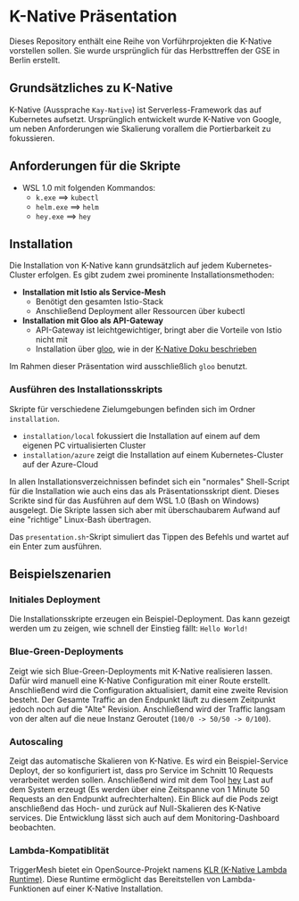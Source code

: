# K-Native Präsentation
Dieses Repository enthält eine Reihe von Vorführprojekten die K-Native vorstellen sollen.
Sie wurde ursprünglich für das Herbsttreffen der GSE in Berlin erstellt.

## Grundsätzliches zu K-Native
K-Native (Aussprache `Kay-Native`) ist Serverless-Framework das auf Kubernetes aufsetzt.
Ursprünglich entwickelt wurde K-Native von Google, um neben Anforderungen wie Skalierung vorallem die Portierbarkeit zu fokussieren.

## Anforderungen für die Skripte
* WSL 1.0 mit folgenden Kommandos:
  * `k.exe` ==> `kubectl`
  * `helm.exe` ==> `helm`
  * `hey.exe` ==> `hey`

## Installation
Die Installation von K-Native kann grundsätzlich auf jedem Kubernetes-Cluster erfolgen.
Es gibt zudem zwei prominente Installationsmethoden:

* **Installation mit Istio als Service-Mesh**
  * Benötigt den gesamten Istio-Stack
  * Anschließend Deployment aller Ressourcen über kubectl
* **Installation mit Gloo als API-Gateway**
  * API-Gateway ist leichtgewichtiger, bringt aber die Vorteile von Istio nicht mit
  * Installation über [gloo](https://github.com/solo-io/gloo), wie in der [K-Native Doku beschrieben](https://knative.dev/docs/install/knative-with-gloo/)

Im Rahmen dieser Präsentation wird ausschließlich `gloo` benutzt.

### Ausführen des Installationsskripts
Skripte für verschiedene Zielumgebungen befinden sich im Ordner `installation`.

* `installation/local` fokussiert die Installation auf einem auf dem eigenen PC virtualisierten Cluster
* `installation/azure` zeigt die Installation auf einem Kubernetes-Cluster auf der Azure-Cloud

In allen Installationsverzeichnissen befindet sich ein "normales" Shell-Script für die Installation wie auch eins das als Präsentationsskript dient.
Dieses Scrikte sind für das Ausführen auf dem WSL 1.0 (Bash on Windows) ausgelegt.
Die Skripte lassen sich aber mit überschaubarem Aufwand auf eine "richtige" Linux-Bash übertragen.

Das `presentation.sh`-Skript simuliert das Tippen des Befehls und wartet auf ein Enter zum ausführen.

## Beispielszenarien
### Initiales Deployment
Die Installationsskripte erzeugen ein Beispiel-Deployment.
Das kann gezeigt werden um zu zeigen, wie schnell der Einstieg fällt: `Hello World!`

### Blue-Green-Deployments
Zeigt wie sich Blue-Green-Deployments mit K-Native realisieren lassen.
Dafür wird manuell eine K-Native Configuration mit einer Route erstellt.
Anschließend wird die Configuration aktualisiert, damit eine zweite Revision besteht.
Der Gesamte Traffic an den Endpunkt läuft zu diesem Zeitpunkt jedoch noch auf die "Alte" Revision.
Anschließend wird der Traffic langsam von der alten auf die neue Instanz Geroutet (`100/0 -> 50/50 -> 0/100`).

### Autoscaling
Zeigt das automatische Skalieren von K-Native.
Es wird ein Beispiel-Service Deployt, der so konfiguriert ist, dass pro Service im Schnitt 10 Requests verarbeitet werden sollen.
Anschließend wird mit dem Tool [hey](https://github.com/rakyll/hey) Last auf dem System erzeugt (Es werden über eine Zeitspanne von 1 Minute 50 Requests an den Endpunkt aufrechterhalten).
Ein Blick auf die Pods zeigt anschließend das Hoch- und zurück auf Null-Skalieren des K-Native services.
Die Entwicklung lässt sich auch auf dem Monitoring-Dashboard beobachten.

### Lambda-Kompatiblität
TriggerMesh bietet ein OpenSource-Projekt namens [KLR (K-Native Lambda Runtime)](https://github.com/triggermesh/knative-lambda-runtime).
Diese Runtime ermöglicht das Bereitstellen von Lambda-Funktionen auf einer K-Native Installation.